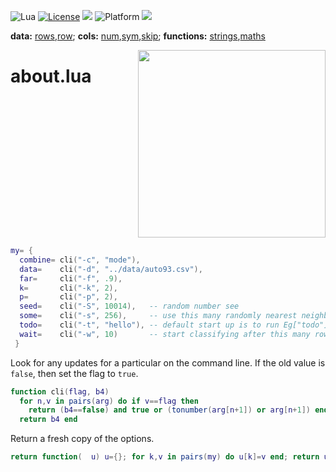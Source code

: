 
<img alt="Lua" src="https://img.shields.io/badge/lua-v5.4-blue">&nbsp;<a 
href="https://github.com/timm/keys/blob/master/LICENSE.md"><img
alt="License" src="https://img.shields.io/badge/license-unlicense-red"></a> <img
src="https://img.shields.io/badge/purpose-ai%20,%20se-blueviolet"> <img
alt="Platform" src="https://img.shields.io/badge/platform-osx%20,%20linux-lightgrey"> <a
href="https://github.com/timm/keys/actions"><img
src="https://github.com/timm/keys/actions/workflows/unit-test.yml/badge.svg"></a>

<b>data:</b> <a href="rows.md">rows</a>,<a href="row.md">row</a>;
<b>cols:</b> <a href="num,md">num</a>,<a href="sym.md">sym</a>,<a href="skip,md">skip</a>;
<b>functions:</b> <a href="strings.md">strings</a>,<a href="maths.md">maths</a><br>


<img align=right width=300
src="https://user-images.githubusercontent.com/29195/130312030-beab122a-3526-4877-bcce-c8b94a387281.png">
<h1>about.lua</h1><br clear=all>


```lua
my= {
  combine= cli("-c", "mode"),
  data=    cli("-d", "../data/auto93.csv"),
  far=     cli("-f", .9),
  k=       cli("-k", 2),  
  p=       cli("-p", 2), 
  seed=    cli("-S", 10014),   -- random number see
  some=    cli("-s", 256),     -- use this many randomly nearest neighbors
  todo=    cli("-t", "hello"), -- default start up is to run Eg["todo"]
  wait=    cli("-w", 10)       -- start classifying after this many rows
 }
```
Look for any updates for a particular on the command line.
If the  old value is `false`, then set the flag to  `true`.

```lua
function cli(flag, b4)
  for n,v in pairs(arg) do if v==flag then 
    return (b4==false) and true or (tonumber(arg[n+1]) or arg[n+1]) end end 
  return b4 end
```
Return a fresh copy of the options.

```lua
return function(  u) u={}; for k,v in pairs(my) do u[k]=v end; return u end

```
